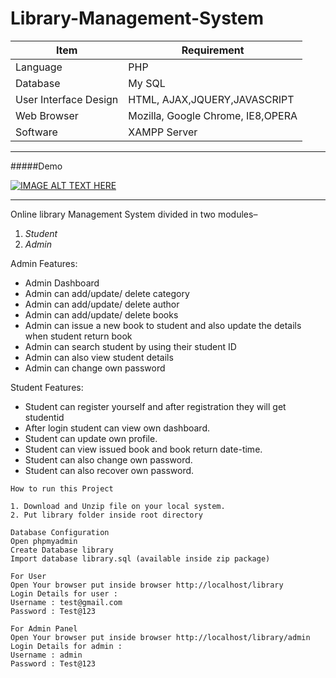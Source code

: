 # Library-Management-System

|Item                 |Requirement                      |
|---------------------|---------------------------------|
|Language             |PHP                              |
|Database             |My SQL                           |
|User Interface Design|HTML, AJAX,JQUERY,JAVASCRIPT     |
|Web Browser          |Mozilla, Google Chrome, IE8,OPERA|
|Software             |XAMPP Server                     |

---
#####Demo

[![IMAGE ALT TEXT HERE](http://img.youtube.com/vi/imxnWaL96ak/0.jpg)](http://www.youtube.com/watch?v=imxnWaL96ak)

---
Online library Management System divided in two modules–
1. _Student_
2. _Admin_

Admin Features:
- Admin Dashboard
- Admin can add/update/ delete category
- Admin can add/update/ delete author
- Admin can add/update/ delete books
- Admin can issue a new book to student and also update the details when student return book
- Admin can search student by using their student ID
- Admin can also view student details
- Admin can change own password

Student Features:
- Student can register yourself and after registration they will get studentid
- After login student can view own dashboard.
- Student can update own profile.
- Student can view issued book and book return date-time.
- Student can also change own password.
- Student can also recover own password.

```
How to run this Project

1. Download and Unzip file on your local system.  
2. Put library folder inside root directory  

Database Configuration 
Open phpmyadmin  
Create Database library  
Import database library.sql (available inside zip package)  

For User  
Open Your browser put inside browser http://localhost/library
Login Details for user :
Username : test@gmail.com  
Password : Test@123  

For Admin Panel
Open Your browser put inside browser http://localhost/library/admin  
Login Details for admin :  
Username : admin  
Password : Test@123
```
